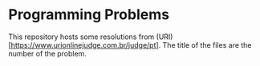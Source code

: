 # Programming Problems
This repository hosts some resolutions from (URI)[https://www.urionlinejudge.com.br/judge/pt].
The title of the files are the number of the problem.